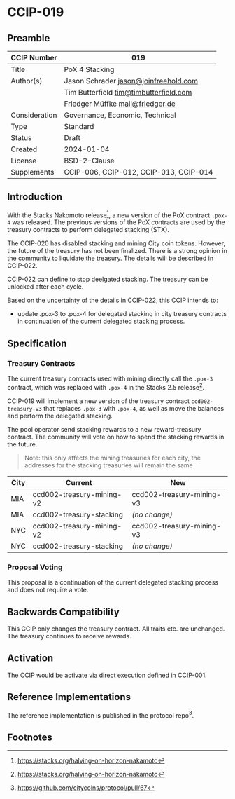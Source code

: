 # CCIP-019

## Preamble

| CCIP Number   | 019                                    |
| ------------- | -------------------------------------- |
| Title         | PoX 4 Stacking                         |
| Author(s)     | Jason Schrader jason@joinfreehold.com  |
|               | Tim Butterfield tim@timbutterfield.com |
|               | Friedger Müffke mail@friedger.de       |
| Consideration | Governance, Economic, Technical        |
| Type          | Standard                               |
| Status        | Draft                                  |
| Created       | 2024-01-04                             |
| License       | BSD-2-Clause                           |
| Supplements   | CCIP-006, CCIP-012, CCIP-013, CCIP-014 |

## Introduction

With the Stacks Nakomoto release[^1], a new version of the PoX contract `.pox-4` was released. The previous versions of the PoX contracts are used by the treasury contracts to perform delegated stacking (STX).

The CCIP-020 has disabled stacking and mining City coin tokens. However, the future of the treasury has not been finalized. There is a strong opinion in the community to liquidate the treasury. The details will be described in CCIP-022.

CCIP-022 can define to stop deelgated stacking. The treasury can be unlocked after each cycle.

Based on the uncertainty of the details in CCIP-022, this CCIP intends to:

- update .pox-3 to .pox-4 for delegated stacking in city treasury contracts in continuation of the current delegated stacking process.

## Specification

### Treasury Contracts

The current treasury contracts used with mining directly call the `.pox-3` contract, which was replaced with `.pox-4` in the Stacks 2.5 release[^1].

CCIP-019 will implement a new version of the treasury contract `ccd002-treasury-v3` that replaces `.pox-3` with `.pox-4`, as well as move the balances and perform the delegated stacking.

The pool operator send stacking rewards to a new reward-treasury contract. The community will vote on how to spend the stacking rewards in the future.

> Note: this only affects the mining treasuries for each city, the addresses for the stacking treasuries will remain the same

| City | Current                   | New                       |
| ---- | ------------------------- | ------------------------- |
| MIA  | ccd002-treasury-mining-v2 | ccd002-treasury-mining-v3 |
| MIA  | ccd002-treasury-stacking  | _(no change)_             |
| NYC  | ccd002-treasury-mining-v2 | ccd002-treasury-mining-v3 |
| NYC  | ccd002-treasury-stacking  | _(no change)_             |

### Proposal Voting

This proposal is a continuation of the current delegated stacking process and does not require a vote.

## Backwards Compatibility

This CCIP only changes the treasury contract. All traits etc. are unchanged. The treasury continues to receive rewards.

## Activation

The CCIP would be activate via direct execution defined in CCIP-001.

## Reference Implementations

The reference implementation is published in the protocol repo[^2].

## Footnotes

[^1]: https://stacks.org/halving-on-horizon-nakamoto
[^2]: https://github.com/citycoins/protocol/pull/67
